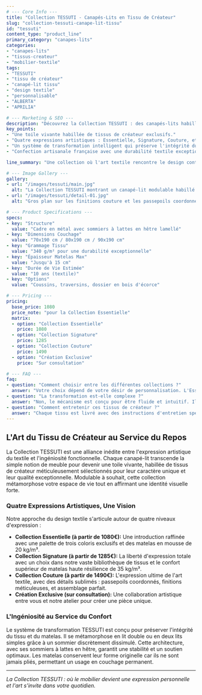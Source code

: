 ```yaml
---
# --- Core Info ---
title: "Collection TESSUTI - Canapés-Lits en Tissu de Créateur"
slug: "collection-tessuti-canape-lit-tissu"
id: "tessuti"
content_type: "product_line"
primary_category: "canapes-lits"
categories:
- "canapes-lits"
- "tissus-createur"
- "mobilier-textile"
tags:
- "TESSUTI"
- "tissu de créateur"
- "canapé-lit tissu"
- "design textile"
- "personnalisable"
- "ALBERTA"
- "APRILIA"

# --- Marketing & SEO ---
description: "Découvrez la Collection TESSUTI : des canapés-lits habillés de tissus de créateur exclusifs, alliant expression artistique et ingéniosité fonctionnelle."
key_points:
- "Une toile vivante habillée de tissus de créateur exclusifs."
- "Quatre expressions artistiques : Essentielle, Signature, Couture, et Exclusive."
- "Un système de transformation intelligent qui préserve l'intégrité du tissu."
- "Confection artisanale française avec une durabilité textile exceptionnelle."

line_summary: "Une collection où l'art textile rencontre le design contemporain, créant des canapés-lits d'exception aux tissus de créateur."

# --- Image Gallery ---
gallery:
- url: "/images/tessuti/main.jpg"
  alt: "La Collection TESSUTI montrant un canapé-lit modulable habillé d'un tissu de créateur à motifs."
- url: "/images/tessuti/detail-01.jpg"
  alt: "Gros plan sur les finitions couture et les passepoils coordonnés d'un canapé de la Collection TESSUTI."

# --- Product Specifications ---
specs:
- key: "Structure"
  value: "Cadre en métal avec sommiers à lattes en hêtre lamellé"
- key: "Dimensions Couchage"
  value: "70x190 cm / 80x190 cm / 90x190 cm"
- key: "Grammage Tissu"
  value: "340 g/m² pour une durabilité exceptionnelle"
- key: "Épaisseur Matelas Max"
  value: "Jusqu'à 15 cm"
- key: "Durée de Vie Estimée"
  value: "10 ans (textile)"
- key: "Options"
  value: "Coussins, traversins, dossier en bois d'écorce"

# --- Pricing ---
pricing:
  base_price: 1080
  price_note: "pour la Collection Essentielle"
  matrix:
  - option: "Collection Essentielle"
    price: 1080
  - option: "Collection Signature"
    price: 1285
  - option: "Collection Couture"
    price: 1490
  - option: "Création Exclusive"
    price: "Sur consultation"

# --- FAQ ---
faq:
- question: "Comment choisir entre les différentes collections ?"
  answer: "Votre choix dépend de votre désir de personnalisation. L'Essentielle offre une sélection curatée, la Signature ouvre la porte à notre bibliothèque de tissus, la Couture se concentre sur les finitions d'exception, et l'Exclusive est une page blanche pour votre projet unique."
- question: "La transformation est-elle complexe ?"
  answer: "Non, le mécanisme est conçu pour être fluide et intuitif. Il permet de passer de la configuration canapé à la configuration lit en quelques gestes simples, sans effort."
- question: "Comment entretenir ces tissus de créateur ?"
  answer: "Chaque tissu est livré avec des instructions d'entretien spécifiques. En général, un brossage doux régulier et un nettoyage professionnel périodique suffisent à maintenir leur beauté pendant plus d'une décennie."
---
```


## L'Art du Tissu de Créateur au Service du Repos

La Collection TESSUTI est une alliance inédite entre l'expression artistique du textile et l'ingéniosité fonctionnelle. Chaque canapé-lit transcende la simple notion de meuble pour devenir une toile vivante, habillée de tissus de créateur méticuleusement sélectionnés pour leur caractère unique et leur qualité exceptionnelle. Modulable à souhait, cette collection métamorphose votre espace de vie tout en affirmant une identité visuelle forte.

### Quatre Expressions Artistiques, Une Vision

Notre approche du design textile s'articule autour de quatre niveaux d'expression :

- **Collection Essentielle (à partir de 1080€):** Une introduction raffinée avec une palette de trois coloris exclusifs et des matelas en mousse de 20 kg/m³.
- **Collection Signature (à partir de 1285€):** La liberté d'expression totale avec un choix dans notre vaste bibliothèque de tissus et le confort supérieur de matelas haute résilience de 35 kg/m³.
- **Collection Couture (à partir de 1490€):** L'expression ultime de l'art textile, avec des détails sublimés : passepoils coordonnés, finitions méticuleuses, et assemblage parfait.
- **Création Exclusive (sur consultation):** Une collaboration artistique entre vous et notre atelier pour créer une pièce unique.

### L'Ingéniosité au Service du Confort

Le système de transformation TESSUTI est conçu pour préserver l'intégrité du tissu et du matelas. Il se métamorphose en lit double ou en deux lits simples grâce à un sommier discrètement dissimulé. Cette architecture, avec ses sommiers à lattes en hêtre, garantit une stabilité et un soutien optimaux. Les matelas conservent leur forme originelle car ils ne sont jamais pliés, permettant un usage en couchage permanent.

---
_La Collection TESSUTI : où le mobilier devient une expression personnelle et l'art s'invite dans votre quotidien._